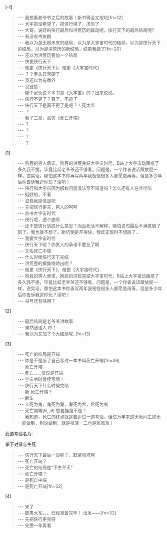 
[-1] 
>--- 我想看老爷爷之后的故事！新书等会又挖坑[fn=12]<br>
>--- 大宇宙没希望了，把侠行填了，求你了<br>
>--- 大哥，说好的侠行最后和洪荒历的联动呢，侠行天下的最后结局呢?<br>
>--- 有没有书友群<br>
>--- 我以为是无限未来的结局，以为是大宇宙时代的结局，以为是侠行天下的结局，以为是洪荒历的新结局，结果我错了[fn=20]<br>
>--- 还以为洪荒历要加一个结局<br>
>--- 快更侠行天下<br>
>--- 催更《侠行天下》，催更《大宇宙时代》<br>
>--- ？？拳头日常硬了<br>
>--- 我还以为有番外<br>
>--- 没链接<br>
>--- 哪个家伙说下本书是《大宇宙》的？出来说说。<br>
>--- 侠行不更了？算了，不追了<br>
>--- 侠行天下是真不更了是吧？！死太监<br>
>--- ？<br>
>--- 看了三章，高仿《死亡开端》<br>
>--- ？<br>
>--- ？<br>
>--- ？<br>
>--- ？<br>

[1] 
>--- 狗屁的男人承诺，狗屁的洪荒完结大宇宙时代，B站上大宇宙动画拖了多久我不提，毕竟比起老爷爷还不够看，问题是，一个作者说话跟放屁一样，说实话，哪怕这本书你再写两年我相信很多人都愿意再等，但是多少年后你告诉我逗你玩？滚吧！<br>
>--- 侠行和大宇宙因为版权问题没法写不知道吗？怎么还有人在哇哇叫<br>
>--- 挺好的，不看<br>
>--- 浪费我感情是吧<br>
>--- 先把侠行更完，男人的呵呵<br>
>--- 血书大宇宙时代<br>
>--- 侠行呢，透个底呗<br>
>--- 还不放侠行到底什么意思？而且死活不解释，哪怕说句最后不满意崩了割了，我也就不想了。新坑倒是开得快，我反正暂时不想跳了…<br>
>--- 我要大宇宙时代<br>
>--- 侠行天下呢？你男人的承诺不要忘了啊<br>
>--- 又名死亡中端<br>
>--- 什么时候侠行天下完结<br>
>--- 洪荒歷的續集啥時出呢？<br>
>--- 催更《侠行天下》，催更《大宇宙时代》<br>
>--- 狗屁的男人承诺，狗屁的洪荒完结大宇宙时代，B站上大宇宙动画拖了多久我不提，毕竟比起老爷爷还不够看，问题是，一个作者说话跟放屁一样，说实话，哪怕这本书你再写两年我相信很多人都愿意再等，但是多少年后你告诉我逗你玩？滚吧！<br>
>--- 书号还有啥用？<br>

[2] 
>--- 最后结局是老爷爷讲故事<br>
>--- 果然谜语人 哼！<br>
>--- 我以为又加了个大结局呢..[fn=13]<br>

[3] 
>--- 死亡的结局是开端<br>
>--- 你是不是忘了自己写过一本书叫死亡开端[fn=49]<br>
>--- 死亡开端<br>
>--- 死亡......仅仅是开端<br>
>--- 宇宙啥时候续写啊！<br>
>--- 侠行天下什么时候完结<br>
>--- 新 死亡开端？<br>
>--- 新生<br>
>--- 人死为鬼，鬼死为魙，魙死为希，希死为夷<br>
>--- 死亡開端(⁠θ⁠‿⁠θ⁠)
想套娃是不是？<br>
>--- 我知道，死亡的终点就是要迈过一道考验，但亿万年来这天地间生灵无一能做到，别说做到，就是推演一二也是难难难！








此道考验名为:








拳下对错与生死<br>
>--- 侠行天下最后一段呢？，赶紧填坑啊<br>
>--- 死亡开端？<br>
>--- 死亡的结局是“不生不灭”<br>
>--- 死亡开端？<br>
>--- 是死亡中端<br>
>--- 是死亡开端[fn=32]<br>

[4] 
>--- 来了<br>
>--- 脚男大军。。。已经准备完毕！ 出发~~~[fn=32]<br>
>--- 先把侠行更完呀<br>
>--- 先攒一年再看<br>

